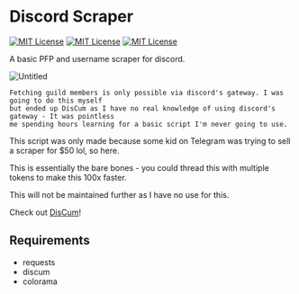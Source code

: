 # Discord Scraper

[![MIT License](https://img.shields.io/github/last-commit/akimbo7/DiscordScrape?color=%23136F63&style=flat-square)](https://github.com/akimbo7/DiscordScrape)
[![MIT License](https://img.shields.io/github/repo-size/akimbo7/DiscordScrape?color=%23E0CA3C&style=flat-square)](https://github.com/akimbo7/DiscordScrape)
[![MIT License](https://img.shields.io/github/v/release/akimbo7/DiscordScrape?color=%23F34213&style=flat-square)](https://github.com/akimbo7/DiscordScrape/releases)

A basic PFP and username scraper for discord.

![Untitled](https://user-images.githubusercontent.com/100610867/156948572-ad348bc8-d647-453a-a633-feef0ee00148.gif)

```
Fetching guild members is only possible via discord's gateway. I was going to do this myself 
but ended up DisCum as I have no real knowledge of using discord's gateway - It was pointless
me spending hours learning for a basic script I'm never going to use.
```

This script was only made because some kid on Telegram was trying to sell a scraper for $50 lol, so here.

This is essentially the bare bones - you could thread this with multiple tokens to make this 100x faster.

This will not be maintained further as I have no use for this.

Check out [DisCum](https://github.com/Merubokkusu/Discord-S.C.U.M/)!

## Requirements
- requests
- discum
- colorama
